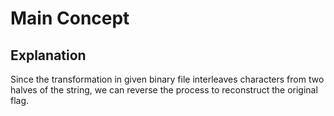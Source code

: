# Main Concept

## Explanation

Since the transformation in given binary file interleaves characters from two halves of the string, we can reverse the process to reconstruct the original flag.
